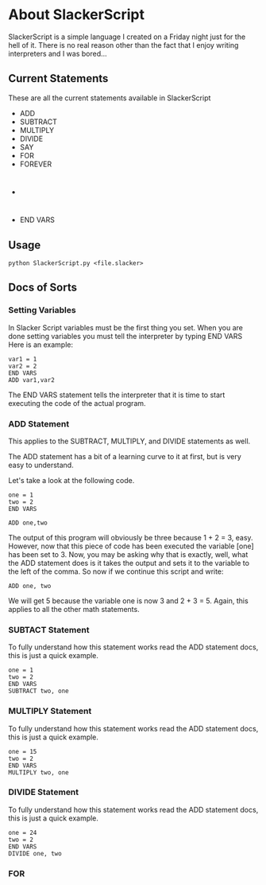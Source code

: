 About SlackerScript
===================

SlackerScript is a simple language I created on a Friday night just for the hell of it. There is no real reason other than the fact that I enjoy writing interpreters and I was bored...

Current Statements
------------------

These are all the current statements available in SlackerScript

* ADD
* SUBTRACT
* MULTIPLY
* DIVIDE
* SAY
* FOR
* FOREVER
* #
* END VARS

Usage
-----

    python SlackerScript.py <file.slacker>

Docs of Sorts
-------------

### Setting Variables

In Slacker Script variables must be the first thing you set. When you are done setting variables you must tell the interpreter by typing
    END VARS
Here is an example:

    var1 = 1
    var2 = 2
    END VARS
    ADD var1,var2

The END VARS statement tells the interpreter that it is time to start executing the code of the actual program.

### ADD Statement

This applies to the SUBTRACT, MULTIPLY, and DIVIDE statements as well.

The ADD statement has a bit of a learning curve to it at first, but is very easy to understand.

Let's take a look at the following code.

    one = 1
    two = 2
    END VARS

    ADD one,two

The output of this program will obviously be three because 1 + 2 = 3, easy. However, now that this piece of code has been executed the variable [one] has been set to 3. Now, you may be asking why that is exactly, well, what the ADD statement does is it takes the output and sets it to the variable to the left of the comma. So now if we continue this script and write:

    ADD one, two

We will get 5 because the variable one is now 3 and 2 + 3 = 5.
Again, this applies to all the other math statements.

### SUBTACT Statement

To fully understand how this statement works read the ADD statement docs, this is just a quick example.

    one = 1
    two = 2
    END VARS
    SUBTRACT two, one


### MULTIPLY Statement

To fully understand how this statement works read the ADD statement docs, this is just a quick example.

    one = 15
    two = 2
    END VARS
    MULTIPLY two, one

### DIVIDE Statement

To fully understand how this statement works read the ADD statement docs, this is just a quick example.

    one = 24
    two = 2
    END VARS
    DIVIDE one, two

### FOR 
